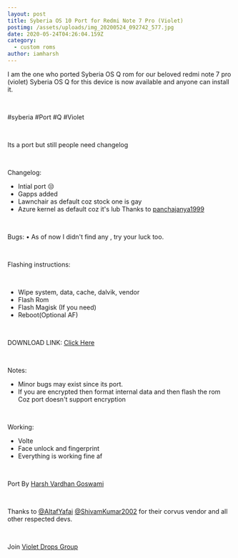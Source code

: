 ```yaml
---
layout: post
title: Syberia OS 10 Port for Redmi Note 7 Pro (Violet)
postimg: /assets/uploads/img_20200524_092742_577.jpg
date: 2020-05-24T04:26:04.159Z
category:
  - custom roms
author: iamharsh
---
```

I am the one who ported Syberia OS Q rom for our beloved redmi note 7 pro (violet) Syberia OS Q for this device is now available and anyone can install it. 

<p>&nbsp;</p>
#syberia #Port #Q #Violet
<p>&nbsp;</p>
Its a port but still people need changelog
<p>&nbsp;</p>
Changelog:
<ul>
<li>Intial port 😒</li>
<li>Gapps added</li>
<li>Lawnchair as default coz stock one is gay</li>
<li>Azure kernel as default coz it's lub 
Thanks to <a href="https://t.me/panchajanya1999/">panchajanya1999</a></li></ul>
<p>&nbsp;</p>
Bugs:
• As of now I didn't find any , try your luck too.
<p>&nbsp;</p>
Flashing instructions:
<p>&nbsp;</p>
<ul>
<li>Wipe system, data, cache, dalvik, vendor</li>
<li>Flash Rom</li>
<li>Flash Magisk (If you need)</li>
<li>Reboot(Optional AF)</li>
</ul>
<p>&nbsp;</p>
DOWNLOAD LINK: <a href="https://bit.ly/2WJ0b7j">Click Here</a>
<p>&nbsp;</p>
Notes:
<ul>
<li>Minor bugs may exist since its port.</li>
<li>If you are encrypted then format internal data and  then flash the rom
Coz port doesn't support encryption</li>
</ul>
 
<p>&nbsp;</p>
 Working:
<ul>
<li>Volte</li>
<li>Face unlock and fingerprint</li>
<li>Everything is working fine af</li>
</ul>
<p>&nbsp;</p>
Port By <a href="https://t.me/iamharshdeb/">Harsh Vardhan Goswami</a>
<p>&nbsp;</p>
Thanks to <a href="https://t.me/AltafYafai">@AltafYafai</a>
<a href="https://t.me/ShivamKumar2002">@ShivamKumar2002</a> for their corvus vendor and all other respected devs.
<p>&nbsp;</p>
Join <a href="https://t.me/violetdrop">Violet Drops Group</a>
